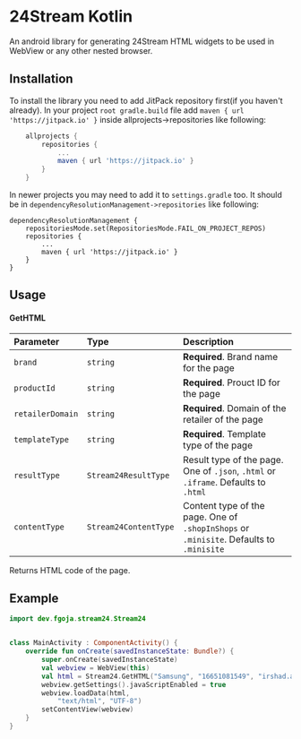 # 24Stream Kotlin

An android library for generating 24Stream HTML widgets to be used in WebView or any other nested browser.


## Installation

To install the library you need to add JitPack repository first(if you haven't already). In your project `root gradle.build` file add `maven { url 'https://jitpack.io' }` inside allprojects->repositories like following:

```gradle
	allprojects {
		repositories {
			...
			maven { url 'https://jitpack.io' }
		}
	}

```

In newer projects you may need to add it to `settings.gradle` too. It should be in `dependencyResolutionManagement->repositories` like following:

```
dependencyResolutionManagement {
    repositoriesMode.set(RepositoriesMode.FAIL_ON_PROJECT_REPOS)
    repositories {
        ...
        maven { url 'https://jitpack.io' }
    }
}
```


## Usage

#### GetHTML

| Parameter | Type     | Description                |
| :-------- | :------- | :------------------------- |
| `brand` | `string` | **Required**. Brand name for the page |
| `productId` | `string` | **Required**. Prouct ID for the page |
| `retailerDomain` | `string` | **Required**. Domain of the retailer of the page |
| `templateType` | `string` | **Required**. Template type of the page |
| `resultType` | `Stream24ResultType` | Result type of the page. One of `.json`, `.html` or `.iframe`. Defaults to `.html`|
| `contentType` | `Stream24ContentType` | Content type of the page. One of `.shopInShops` or `.minisite`. Defaults to `.minisite`|

Returns HTML code of the page.

## Example

```kotlin
import dev.fgoja.stream24.Stream24


class MainActivity : ComponentActivity() {
    override fun onCreate(savedInstanceState: Bundle?) {
        super.onCreate(savedInstanceState)
        val webview = WebView(this)
        val html = Stream24.GetHTML("Samsung", "16651081549", "irshad.az", "master_template", Stream24.Stream24ResultType.html, Stream24.Stream24ContentType.shopInShops)
        webview.getSettings().javaScriptEnabled = true
        webview.loadData(html,
            "text/html", "UTF-8")
        setContentView(webview)
    }
}
```